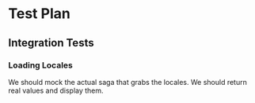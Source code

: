 # Test Plan

## Integration Tests

### Loading Locales
We should mock the actual saga that grabs the locales. We should return real values and display them.

